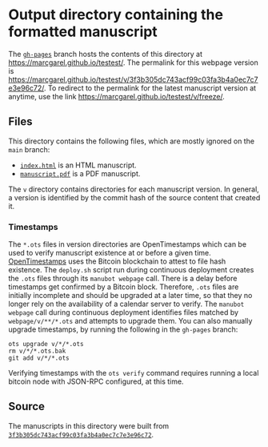 # Output directory containing the formatted manuscript

The [`gh-pages`](https://github.com/marcgarel/testest/tree/gh-pages) branch hosts the contents of this directory at <https://marcgarel.github.io/testest/>.
The permalink for this webpage version is <https://marcgarel.github.io/testest/v/3f3b305dc743acf99c03fa3b4a0ec7c7e3e96c72/>.
To redirect to the permalink for the latest manuscript version at anytime, use the link <https://marcgarel.github.io/testest/v/freeze/>.

## Files

This directory contains the following files, which are mostly ignored on the `main` branch:

+ [`index.html`](index.html) is an HTML manuscript.
+ [`manuscript.pdf`](manuscript.pdf) is a PDF manuscript.

The `v` directory contains directories for each manuscript version.
In general, a version is identified by the commit hash of the source content that created it.

### Timestamps

The `*.ots` files in version directories are OpenTimestamps which can be used to verify manuscript existence at or before a given time.
[OpenTimestamps](https://opentimestamps.org/) uses the Bitcoin blockchain to attest to file hash existence.
The `deploy.sh` script run during continuous deployment creates the `.ots` files through its `manubot webpage` call.
There is a delay before timestamps get confirmed by a Bitcoin block.
Therefore, `.ots` files are initially incomplete and should be upgraded at a later time, so that they no longer rely on the availability of a calendar server to verify.
The `manubot webpage` call during continuous deployment identifies files matched by `webpage/v/**/*.ots` and attempts to upgrade them.
You can also manually upgrade timestamps, by running the following in the `gh-pages` branch:

```shell
ots upgrade v/*/*.ots
rm v/*/*.ots.bak
git add v/*/*.ots
```

Verifying timestamps with the `ots verify` command requires running a local bitcoin node with JSON-RPC configured, at this time.

## Source

The manuscripts in this directory were built from
[`3f3b305dc743acf99c03fa3b4a0ec7c7e3e96c72`](https://github.com/marcgarel/testest/commit/3f3b305dc743acf99c03fa3b4a0ec7c7e3e96c72).
